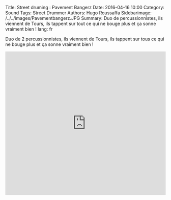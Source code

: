 Title: Street druming : Pavement Bangerz
Date: 2016-04-16 10:00
Category: Sound
Tags: Street Drummer
Authors: Hugo Roussaffa
Sidebarimage: /../../images/Pavementbangerz.JPG
Summary: Duo de percussionnistes, ils viennent de Tours, ils tappent sur tout ce qui ne bouge plus et ça sonne vraiment bien !
lang: fr

Duo de 2 percussionnistes, ils viennent de Tours, ils tappent sur tous ce qui ne bouge plus et ça sonne vraiment bien !

<iframe width="100%" height="450" scrolling="no" frameborder="no" src="https://w.soundcloud.com/player/?url=https%3A//api.soundcloud.com/playlists/220170799&amp;auto_play=false&amp;hide_related=false&amp;show_comments=true&amp;show_user=true&amp;show_reposts=false&amp;visual=true"></iframe>
